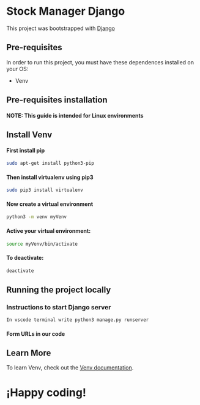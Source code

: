 # Stock Manager Django

This project was bootstrapped with [Django](https://www.djangoproject.com/)

## Pre-requisites

In order to run this project, you must have these dependences installed on your OS:

  * Venv

## Pre-requisites installation
#### NOTE: This guide is intended for Linux environments
## Install Venv
#### First install pip
```sh
sudo apt-get install python3-pip
```
#### Then install virtualenv using pip3
```sh
sudo pip3 install virtualenv 
```
#### Now create a virtual environment
```sh
python3 -m venv myVenv
```
#### Active your virtual environment:
```sh
source myVenv/bin/activate
```
#### To deactivate:
```sh
deactivate
```

## Running the project locally

### Instructions to start Django server

```sh
In vscode terminal write python3 manage.py runserver
```



#### Form URLs in our code



## Learn More

To learn Venv, check out the [Venv documentation](https://docs.python.org/es/3/library/venv.html).
# ¡Happy coding!
